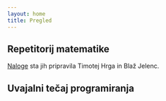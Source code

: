 ```yaml
---
layout: home
title: Pregled
---
```


## Repetitorij matematike

[Naloge](RepetitorijMatematike.pdf) sta jih pripravila Timotej Hrga in Blaž Jelenc.

## Uvajalni tečaj programiranja

